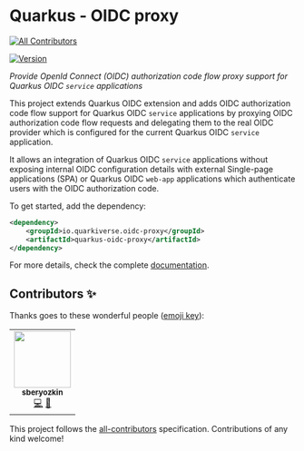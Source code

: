# Quarkus - OIDC proxy
<!-- ALL-CONTRIBUTORS-BADGE:START - Do not remove or modify this section -->
[![All Contributors](https://img.shields.io/badge/all_contributors-3-orange.svg?style=flat-square)](#contributors-)
<!-- ALL-CONTRIBUTORS-BADGE:END -->

[![Version](https://img.shields.io/maven-central/v/io.quarkiverse.oidc-proxy/quarkus-oidc-proxy?logo=apache-maven&style=flat-square)](https://search.maven.org/artifact/io.quarkiverse.oidc-proxy/quarkus-oidc-proxy)

_Provide OpenId Connect (OIDC) authorization code flow proxy support for Quarkus OIDC `service` applications_

This project extends Quarkus OIDC extension and adds OIDC authorization code flow support for Quarkus OIDC `service` applications by proxying OIDC authorization code flow requests and delegating them to the real OIDC provider which is configured for the current Quarkus OIDC `service` application.

It allows an integration of Quarkus OIDC `service` applications without exposing internal OIDC configuration details with external Single-page applications (SPA) or Quarkus OIDC `web-app` applications which authenticate users with the OIDC authorization code.

To get started, add the dependency:

```xml
<dependency>
    <groupId>io.quarkiverse.oidc-proxy</groupId>
    <artifactId>quarkus-oidc-proxy</artifactId>
</dependency>
```

For more details, check the complete [documentation](https://quarkiverse.github.io/quarkiverse-docs/quarkus-oidc-proxy/dev/index.html).

## Contributors ✨

Thanks goes to these wonderful people ([emoji key](https://allcontributors.org/docs/en/emoji-key)):

<!-- ALL-CONTRIBUTORS-LIST:START - Do not remove or modify this section -->
<!-- prettier-ignore-start -->
<!-- markdownlint-disable -->
<table>
  <tr>
    <td align="center"><a href="https://github.com/sberyozkin"><img src="https://avatars.githubusercontent.com/u/467639?v=4?s=100" width="100px;" alt=""/><br /><sub><b>sberyozkin</b></sub></a><br /><a href="https://github.com/quarkiverse/quarkus-kerberos/commits?author=sberyozkin" title="Code">💻</a> <a href="#maintenance-sberyozkin" title="Maintenance">🚧</a></td>
  </tr>
</table>

<!-- markdownlint-restore -->
<!-- prettier-ignore-end -->

<!-- ALL-CONTRIBUTORS-LIST:END -->

This project follows the [all-contributors](https://github.com/all-contributors/all-contributors) specification. Contributions of any kind welcome!
